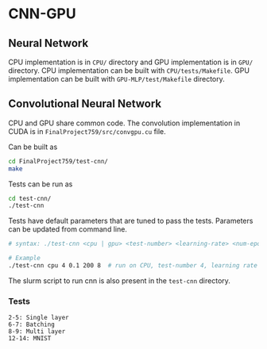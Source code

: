 # CNN-GPU

## Neural Network

CPU implementation is in `CPU/` directory and GPU implementation is in `GPU/` directory. CPU implementation can be built with `CPU/tests/Makefile`. GPU implementation can be built with `GPU-MLP/test/Makefile` directory.

## Convolutional Neural Network

CPU and GPU share common code. The convolution implementation in CUDA is in `FinalProject759/src/convgpu.cu` file.

Can be built as 
```sh
cd FinalProject759/test-cnn/
make 
```

Tests can be run as 
```sh
cd test-cnn/
./test-cnn
```

Tests have default parameters that are tuned to pass the tests. Parameters can be updated from command line. 
```sh
# syntax: ./test-cnn <cpu | gpu> <test-number> <learning-rate> <num-epochs> <batch-size> <num_images>

# Example
./test-cnn cpu 4 0.1 200 8  # run on CPU, test-number 4, learning rate 0.1 #epochs 200, batch-size 8
```

The slurm script to run cnn is also present in the `test-cnn` directory.

### Tests

```
2-5: Single layer
6-7: Batching
8-9: Multi layer
12-14: MNIST
```

